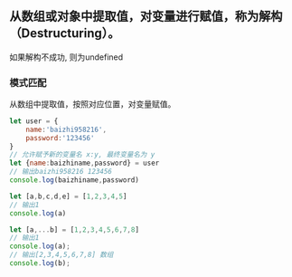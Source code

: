 #

## 从数组或对象中提取值，对变量进行赋值，称为解构（Destructuring）。
如果解构不成功, 则为undefined
### 模式匹配
从数组中提取值，按照对应位置，对变量赋值。
```JavaScript
let user = {
    name:'baizhi958216',
    password:'123456'
}
// 允许赋予新的变量名 x:y, 最终变量名为 y
let {name:baizhiname,password} = user
// 输出baizhi958216 123456
console.log(baizhiname,password)
```
```JavaScript
let [a,b,c,d,e] = [1,2,3,4,5]
// 输出1
console.log(a)
```
```JavaScript
let [a,...b] = [1,2,3,4,5,6,7,8]
// 输出1
console.log(a);
// 输出[2,3,4,5,6,7,8] 数组
console.log(b);
```